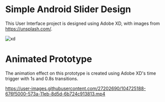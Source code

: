 # Simple Android Slider Design

This User Interface project is designed using Adobe XD, with images from https://unsplash.com/.

![xd](https://user-images.githubusercontent.com/27202690/104726442-427bdc80-573c-11eb-92ce-4c50e654d427.PNG)


# Animated Prototype
The animation effect on this prototype is created using Adobe XD's time trigger with 1s and 0.8s transitions.

https://user-images.githubusercontent.com/27202690/104725188-676f5000-573a-11eb-8d5d-6b724c913813.mp4







